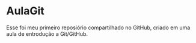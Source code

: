 # AulaGit
Esse foi meu primeiro reposiório compartilhado no GitHub, criado em uma aula de entrodução a Git/GitHub.
